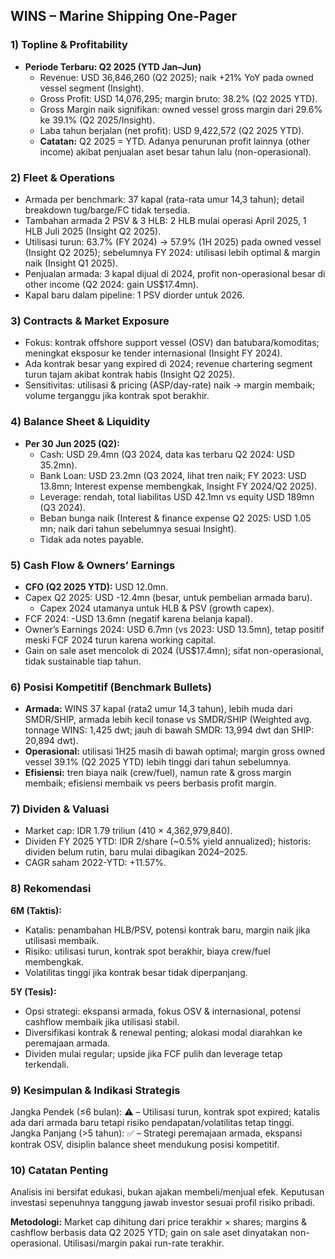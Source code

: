 ## WINS – Marine Shipping One-Pager

### 1) Topline & Profitability
- **Periode Terbaru: Q2 2025 (YTD Jan–Jun)**
    - Revenue: USD 36,846,260 (Q2 2025); naik +21% YoY pada owned vessel segment (Insight).
    - Gross Profit: USD 14,076,295; margin bruto: 38.2% (Q2 2025 YTD).
    - Gross Margin naik signifikan: owned vessel gross margin dari 29.6% ke 39.1% (Q2 2025/Insight).
    - Laba tahun berjalan (net profit): USD 9,422,572 (Q2 2025 YTD).
    - **Catatan:** Q2 2025 = YTD. Adanya penurunan profit lainnya (other income) akibat penjualan aset besar tahun lalu (non-operasional).

### 2) Fleet & Operations
- Armada per benchmark: 37 kapal (rata-rata umur 14,3 tahun); detail breakdown tug/barge/FC tidak tersedia.
- Tambahan armada 2 PSV & 3 HLB: 2 HLB mulai operasi April 2025, 1 HLB Juli 2025 (Insight Q2 2025).
- Utilisasi turun: 63.7% (FY 2024) → 57.9% (1H 2025) pada owned vessel (Insight Q2 2025); sebelumnya FY 2024: utilisasi lebih optimal & margin naik (Insight Q1 2025).
- Penjualan armada: 3 kapal dijual di 2024, profit non-operasional besar di other income (Q2 2024: gain US$17.4mn).
- Kapal baru dalam pipeline: 1 PSV diorder untuk 2026.

### 3) Contracts & Market Exposure
- Fokus: kontrak offshore support vessel (OSV) dan batubara/komoditas; meningkat eksposur ke tender internasional (Insight FY 2024).
- Ada kontrak besar yang expired di 2024; revenue chartering segment turun tajam akibat kontrak habis (Insight Q2 2025).
- Sensitivitas: utilisasi & pricing (ASP/day-rate) naik → margin membaik; volume terganggu jika kontrak spot berakhir.

### 4) Balance Sheet & Liquidity
- **Per 30 Jun 2025 (Q2):**
  - Cash: USD 29.4mn (Q3 2024, data kas terbaru Q2 2024: USD 35.2mn).
  - Bank Loan: USD 23.2mn (Q3 2024, lihat tren naik; FY 2023: USD 13.8mn; Interest expense membengkak, Insight FY 2024/Q2 2025).
  - Leverage: rendah, total liabilitas USD 42.1mn vs equity USD 189mn (Q3 2024).
  - Beban bunga naik (Interest & finance expense Q2 2025: USD 1.05 mn; naik dari tahun sebelumnya sesuai Insight).
  - Tidak ada notes payable.

### 5) Cash Flow & Owners’ Earnings
- **CFO (Q2 2025 YTD):** USD 12.0mn.
- Capex Q2 2025: USD -12.4mn (besar, untuk pembelian armada baru).
    - Capex 2024 utamanya untuk HLB & PSV (growth capex).
- FCF 2024: -USD 13.6mn (negatif karena belanja kapal).
- Owner’s Earnings 2024: USD 6.7mn (vs 2023: USD 13.5mn), tetap positif meski FCF 2024 turun karena working capital.
- Gain on sale aset mencolok di 2024 (US$17.4mn); sifat non-operasional, tidak sustainable tiap tahun.

### 6) Posisi Kompetitif (Benchmark Bullets)
- **Armada:** WINS 37 kapal (rata2 umur 14,3 tahun), lebih muda dari SMDR/SHIP, armada lebih kecil tonase vs SMDR/SHIP (Weighted avg. tonnage WINS: 1,425 dwt; jauh di bawah SMDR: 13,994 dwt dan SHIP: 20,894 dwt).
- **Operasional:** utilisasi 1H25 masih di bawah optimal; margin gross owned vessel 39.1% (Q2 2025 YTD) lebih tinggi dari tahun sebelumnya.
- **Efisiensi:** tren biaya naik (crew/fuel), namun rate & gross margin membaik; efisiensi membaik vs peers berbasis profit margin.

### 7) Dividen & Valuasi
- Market cap: IDR 1.79 triliun (410 × 4,362,979,840).
- Dividen FY 2025 YTD: IDR 2/share (~0.5% yield annualized); historis: dividen belum rutin, baru mulai dibagikan 2024–2025.
- CAGR saham 2022-YTD: +11.57%.

### 8) Rekomendasi
**6M (Taktis):**
- Katalis: penambahan HLB/PSV, potensi kontrak baru, margin naik jika utilisasi membaik.
- Risiko: utilisasi turun, kontrak spot berakhir, biaya crew/fuel membengkak.
- Volatilitas tinggi jika kontrak besar tidak diperpanjang.

**5Y (Tesis):**
- Opsi strategi: ekspansi armada, fokus OSV & internasional, potensi cashflow membaik jika utilisasi stabil.
- Diversifikasi kontrak & renewal penting; alokasi modal diarahkan ke peremajaan armada.
- Dividen mulai regular; upside jika FCF pulih dan leverage tetap terkendali.

### 9) Kesimpulan & Indikasi Strategis
Jangka Pendek (≤6 bulan): ⚠️ – Utilisasi turun, kontrak spot expired; katalis ada dari armada baru tetapi risiko pendapatan/volatilitas tetap tinggi.  
Jangka Panjang (>5 tahun): ✅ – Strategi peremajaan armada, ekspansi kontrak OSV, disiplin balance sheet mendukung posisi kompetitif.

### 10) Catatan Penting
Analisis ini bersifat edukasi, bukan ajakan membeli/menjual efek. Keputusan investasi sepenuhnya tanggung jawab investor sesuai profil risiko pribadi.

**Metodologi:** Market cap dihitung dari price terakhir × shares; margins & cashflow berbasis data Q2 2025 YTD; gain on sale aset dinyatakan non-operasional. Utilisasi/margin pakai run-rate terakhir.